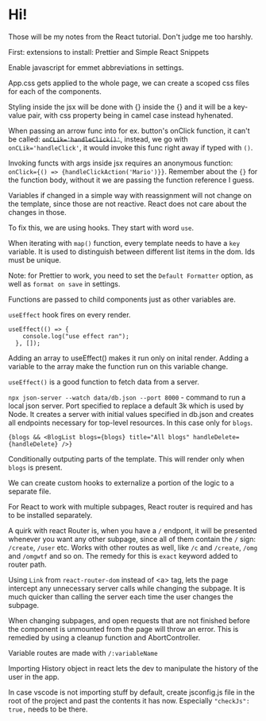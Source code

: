 # Hi!

Those will be my notes from the React tutorial. Don't judge me too harshly.

First: extensions to install: Prettier and Simple React Snippets

Enable javascript for emmet abbreviations in settings.

App.css gets applied to the whole page, we can create a scoped css files for each of the components.

Styling inside the jsx will be done with {} inside the {} and it will be a key-value pair, with css property being in camel case instead hyhenated.

When passing an arrow func into for ex. button's onClick function, it can't be called: ~~`onCLik='handleClick()'`~~, instead, we go with `onCLik='handleClick'`, it would invoke this func right away if typed with `()`.

Invoking functs with args inside jsx requires an anonymous function: `onClick={() => {handleClickAction('Mario')}}`. Remember about the `{}` for the function body, without it we are passing the function reference I guess.

Variables if changed in a simple way with reassignment will not change on the template, since those are not reactive. React does not care about the changes in those.

To fix this, we are using hooks. They start with word `use`.

When iterating with `map()` function, every template needs to have a `key` variable. It is used to distinguish between different list items in the dom. Ids must be unique.

Note: for Prettier to work, you need to set the `Default Formatter` option, as well as `format on save` in settings.

Functions are passed to child components just as other variables are.

`useEffect` hook fires on every render.

```
useEffect(() => {
    console.log("use effect ran");
  }, []);
```

Adding an array to useEffect() makes it run only on inital render. Adding a variable to the array make the function run on this variable change.

`useEffect()` is a good function to fetch data from a server.

`npx json-server --watch data/db.json --port 8000` - command to run a local json server. Port specified to replace a default 3k which is used by Node. It creates a server with initial values specified in db.json and creates all endpoints necessary for top-level resources. In this case only for `blogs`.

```
{blogs && <BlogList blogs={blogs} title="All blogs" handleDelete={handleDelete} />}
```

Conditionally outputing parts of the template. This will render only when `blogs` is present.

We can create custom hooks to externalize a portion of the logic to a separate file.

For React to work with multiple subpages, React router is required and has to be installed separately.

A quirk with react Router is, when you have a `/` endpont, it will be presented whenever you want any other subpage, since all of them contain the `/` sign: `/create`, `/user` etc. Works with other routes as well, like `/c` and `/create`, `/omg` and `/omgwtf` and so on. The remedy for this is `exact` keyword added to router path.

Using `Link` from `react-router-dom` instead of \<a> tag, lets the page intercept any unnecessary server calls while changing the subpage. It is much quicker than calling the server each time the user changes the subpage.

When changing subpages, and open requests that are not finished before the component is unmounted from the page will throw an error. This is remedied by using a cleanup function and AbortController.

Variable routes are made with `/:variableName`

Importing History object in react lets the dev to manipulate the history of the user in the app.

In case vscode is not importing stuff by default, create jsconfig.js file in the root of the project and past the contents it has now. Especially `"checkJs": true,` needs to be there.
